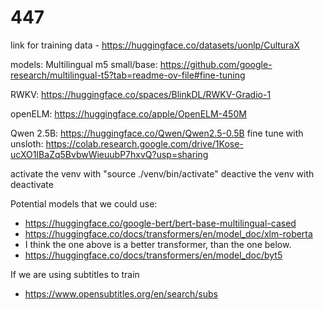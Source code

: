 # 447

link for training data - https://huggingface.co/datasets/uonlp/CulturaX

models:
Multilingual m5 small/base:
https://github.com/google-research/multilingual-t5?tab=readme-ov-file#fine-tuning 

RWKV:
https://huggingface.co/spaces/BlinkDL/RWKV-Gradio-1 

openELM:
https://huggingface.co/apple/OpenELM-450M 

Qwen 2.5B:
https://huggingface.co/Qwen/Qwen2.5-0.5B 
fine tune with unsloth: https://colab.research.google.com/drive/1Kose-ucXO1IBaZq5BvbwWieuubP7hxvQ?usp=sharing 

activate the venv with "source ./venv/bin/activate"
deactive the venv with deactivate




Potential models that we could use:
- https://huggingface.co/google-bert/bert-base-multilingual-cased
- https://huggingface.co/docs/transformers/en/model_doc/xlm-roberta
- I think the one above is a better transformer, than the one below. 
- https://huggingface.co/docs/transformers/en/model_doc/byt5

If we are using subtitles to train
- https://www.opensubtitles.org/en/search/subs

